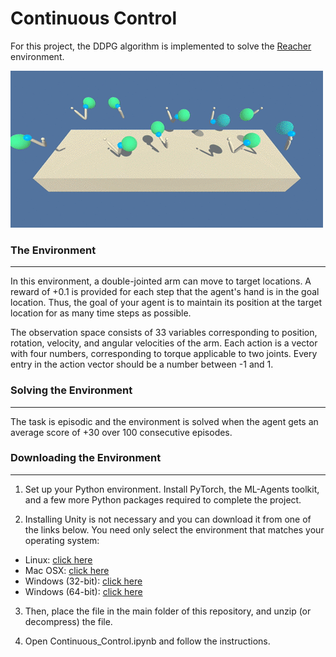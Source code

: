 # Continuous Control

For this project, the DDPG algorithm is implemented to solve the [Reacher](https://github.com/Unity-Technologies/ml-agents/blob/master/docs/Learning-Environment-Examples.md#reacher) environment.

![reacher](reacher.gif "Reacher Environment")

### The Environment
----

In this environment, a double-jointed arm can move to target locations. A reward of +0.1 is provided for each step that the agent's hand is in the goal location. Thus, the goal of your agent is to maintain its position at the target location for as many time steps as possible.

The observation space consists of 33 variables corresponding to position, rotation, velocity, and angular velocities of the arm. Each action is a vector with four numbers, corresponding to torque applicable to two joints. Every entry in the action vector should be a number between -1 and 1.

### Solving the Environment
----

The task is episodic and the environment is solved when the agent gets an average score of +30 over 100 consecutive episodes.

### Downloading the Environment
---

1. Set up your Python environment. Install PyTorch, the ML-Agents toolkit, and a few more Python packages required to complete the project.

2. Installing Unity is not necessary and you can download it from one of the links below. You need only select the environment that matches your operating system:

* Linux: [click here](https://s3-us-west-1.amazonaws.com/udacity-drlnd/P2/Reacher/one_agent/Reacher_Linux.zip)
* Mac OSX: [click here](https://s3-us-west-1.amazonaws.com/udacity-drlnd/P2/Reacher/one_agent/Reacher.app.zip)
* Windows (32-bit): [click here](https://s3-us-west-1.amazonaws.com/udacity-drlnd/P2/Reacher/one_agent/Reacher_Windows_x86.zip)
* Windows (64-bit): [click here](https://s3-us-west-1.amazonaws.com/udacity-drlnd/P2/Reacher/one_agent/Reacher_Windows_x86_64.zip)

3. Then, place the file in the main folder of this repository, and unzip (or decompress) the file.

4. Open Continuous_Control.ipynb and follow the instructions.
